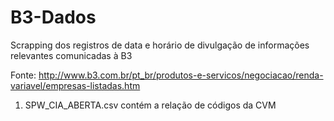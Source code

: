 # B3-Dados
Scrapping dos registros de data e horário de divulgação de informações relevantes comunicadas à B3

Fonte: http://www.b3.com.br/pt_br/produtos-e-servicos/negociacao/renda-variavel/empresas-listadas.htm

1. SPW_CIA_ABERTA.csv contém a relação de códigos da CVM
